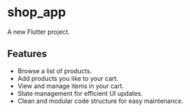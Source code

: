 # shop_app

A new Flutter project.

## Features

- Browse a list of products.
- Add products you like to your cart.
- View and manage items in your cart.
- State management for efficient UI updates.
- Clean and modular code structure for easy maintenance.
